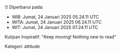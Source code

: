 ⏰ Diperbarui pada:
- WIB: Jumat, 24 Januari 2025 05.24.11 UTC
- WITA: Jumat, 24 Januari 2025 06.24.11 UTC
- WIT: Jumat, 24 Januari 2025 07.24.11 UTC

Kutipan Inspiratif:
"Keep moving! Nothing new to read"


Kategori: attitude


